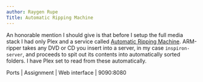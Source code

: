 ```yaml
---
author: Raygen Rupe
Title: Automatic Ripping Machine
---
```


An honorable mention I should give is that before I setup the full media stack I had only Plex and a service called [Automatic Ripping Machine](https://github.com/automatic-ripping-machine/automatic-ripping-machine). ARM-ripper takes any DVD or CD you insert into a server, in my case `inspiron-server`, and proceeds to spit out its contents into automatically sorted folders. I have Plex set to read from these automatically.

Ports         | Assignment
              |
Web interface | 9090:8080
